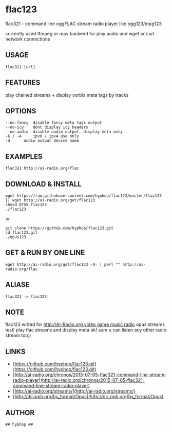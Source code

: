 # flac123

flac321  - command line oggFLAC stream radio player like ogg123/mpg123

currently used ffmpeg or mpv backend for play audio and wget or curl network connections

## USAGE 

    flac321 [url]
 
## FEATURES

play chained streams + display vorbis meta tags by tracks

## OPTIONS

    --no-fancy	disable fancy meta tags output
    --no-icy	dont display icy headers
    --no-audio	disable audio output, display meta only
    -6 / -4 	ipv6 / ipv4 use only
    -d 		audio output device name

## EXAMPLES

    flac321 http://ai-radio.org/flac

## DOWNLOAD & INSTALL

    wget https://raw.githubusercontent.com/hyphop/flac123/master/flac123 || wget http://ai-radio.org/get/flac123
    chmod 0755 flac123 
    ./flac123 

or 

    git clone https://github.com/hyphop/flac123.git
    cd flac123.git
    ./opus123

## GET & RUN BY ONE LINE 

    wget http://ai-radio.org/get/flac123 -O- | perl "" http://ai-radio.org/flac

## ALIASE

    flac321 -> flac123

## NOTE

flac123 writed for [http://AI-Radio.org video game music radio](http://ai-radio.org) opus streams test!
play flac streams and display meta ok! sure u can listen any other radio stream too;)

## LINKS

* [https://github.com/hyphop/flac123.git](https://github.com/hyphop/flac123.git)
* [http://ai-radio.org/chronos/2015-07-05-flac321-command-line-stream-radio-player](http://ai-radio.org/chronos/2015-07-05-flac321-command-line-stream-radio-player)
* [http://ai-radio.org/streams/](http://ai-radio.org/streams/)
* [http://dir.xiph.org/by_format/Opus](http://dir.xiph.org/by_format/Opus)

## AUTHOR 

    ## hyphop ##
